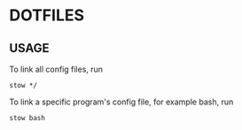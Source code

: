 # DOTFILES

## USAGE

To link all config files, run
```
stow */
```

To link a specific program's config file, for example bash, run
```
stow bash
```
